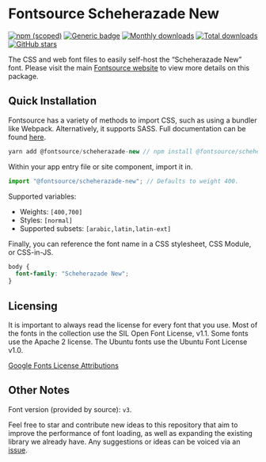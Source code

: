 # Fontsource Scheherazade New

[![npm (scoped)](https://img.shields.io/npm/v/@fontsource/scheherazade-new?color=brightgreen)](https://www.npmjs.com/package/@fontsource/scheherazade-new) [![Generic badge](https://img.shields.io/badge/fontsource-passing-brightgreen)](https://github.com/fontsource/fontsource) [![Monthly downloads](https://badgen.net/npm/dm/@fontsource/scheherazade-new)](https://github.com/fontsource/fontsource) [![Total downloads](https://badgen.net/npm/dt/@fontsource/scheherazade-new)](https://github.com/fontsource/fontsource) [![GitHub stars](https://img.shields.io/github/stars/fontsource/fontsource.svg?style=social&label=Star)](https://github.com/fontsource/fontsource/stargazers)

The CSS and web font files to easily self-host the “Scheherazade New” font. Please visit the main [Fontsource website](https://fontsource.org/fonts/scheherazade-new) to view more details on this package.

## Quick Installation

Fontsource has a variety of methods to import CSS, such as using a bundler like Webpack. Alternatively, it supports SASS. Full documentation can be found [here](https://fontsource.org/docs/introduction).

```javascript
yarn add @fontsource/scheherazade-new // npm install @fontsource/scheherazade-new
```

Within your app entry file or site component, import it in.

```javascript
import "@fontsource/scheherazade-new"; // Defaults to weight 400.
```

Supported variables:

- Weights: `[400,700]`
- Styles: `[normal]`
- Supported subsets: `[arabic,latin,latin-ext]`

Finally, you can reference the font name in a CSS stylesheet, CSS Module, or CSS-in-JS.

```css
body {
  font-family: "Scheherazade New";
}
```

## Licensing

It is important to always read the license for every font that you use.
Most of the fonts in the collection use the SIL Open Font License, v1.1. Some fonts use the Apache 2 license. The Ubuntu fonts use the Ubuntu Font License v1.0.

[Google Fonts License Attributions](https://fonts.google.com/attribution)

## Other Notes

Font version (provided by source): `v3`.

Feel free to star and contribute new ideas to this repository that aim to improve the performance of font loading, as well as expanding the existing library we already have. Any suggestions or ideas can be voiced via an [issue](https://github.com/fontsource/fontsource/issues).
